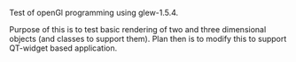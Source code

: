 Test of openGl programming using glew-1.5.4.

Purpose of this is to test basic rendering of two and three dimensional objects (and classes to support them).  Plan then is to modify this to support QT-widget based application.
